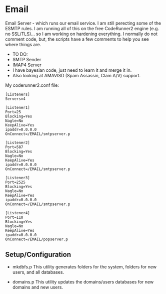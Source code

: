 # Email
Email Server - which runs our email service. I am still perecting some of the ESMTP rules. I am running all of this on the free CodeRunner2 engine (e.g. no SSL/TLS)... so I am working on hardening everything. I normally do not comment code, but, the scripts have a few comments to help you see where things are.

* TO DO:
 * SMTP Sender
 * IMAP4 Server
 * I have bayesian code, just need to learn it and merge it in.
 * Also looking at AMAVISD (Spam Assassin, Clam A/V) support.

My coderunner2.conf file:
```
[Listeners]
Servers=4

[Listener1]
Port=25
Blocking=Yes
Nagle=No
KeepAlive=Yes
ipaddr=0.0.0.0
OnConnect=/EMAIL/smtpserver.p

[Listener2]
Port=587
Blocking=Yes
Nagle=No
KeepAlive=Yes
ipaddr=0.0.0.0
OnConnect=/EMAIL/smtpserver.p

[Listener3]
Port=2525
Blocking=Yes
Nagle=No
KeepAlive=Yes
ipaddr=0.0.0.0
OnConnect=/EMAIL/smtpserver.p

[Listener4]
Port=110
Blocking=Yes
Nagle=No
KeepAlive=Yes
ipaddr=0.0.0.0
OnConnect=/EMAIL/popserver.p
```

## Setup/Configuration

* mkdbfs.p
This utility generates folders for the system, folders for new users, and all databases.

* domains.p
This utility updates the domains/users databases for new domains and new users.
